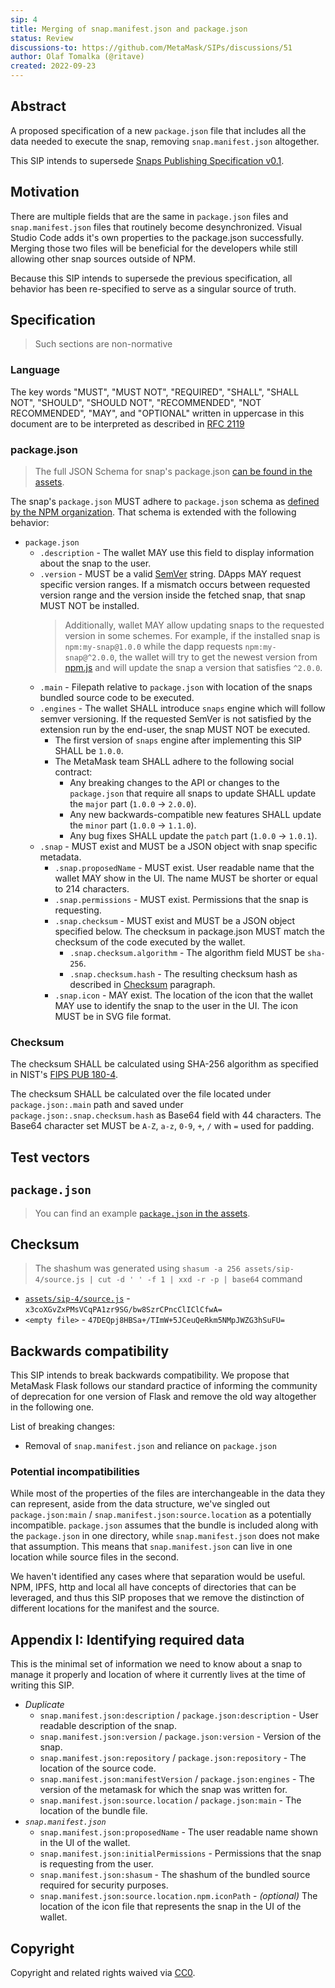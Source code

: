 ```yaml
---
sip: 4
title: Merging of snap.manifest.json and package.json
status: Review
discussions-to: https://github.com/MetaMask/SIPs/discussions/51
author: Olaf Tomalka (@ritave)
created: 2022-09-23
---
```


## Abstract

A proposed specification of a new `package.json` file that includes all the data needed to execute the snap, removing `snap.manifest.json` altogether.

This SIP intends to supersede [Snaps Publishing Specification v0.1](https://github.com/MetaMask/specifications/blob/c226cbaca1deb83d3e85941d06fc7534ff972336/snaps/publishing.md).

## Motivation

There are multiple fields that are the same in `package.json` files and `snap.manifest.json` files that routinely become desynchronized.
Visual Studio Code adds it's own properties to the package.json successfully. Merging those two files will be beneficial for the developers while still allowing other snap sources outside of NPM.

Because this SIP intends to supersede the previous specification, all behavior has been re-specified to serve as a singular source of truth.

## Specification

> Such sections are non-normative

### Language

The key words "MUST", "MUST NOT", "REQUIRED", "SHALL", "SHALL NOT",
"SHOULD", "SHOULD NOT", "RECOMMENDED", "NOT RECOMMENDED", "MAY", and
"OPTIONAL" written in uppercase in this document are to be interpreted as described in [RFC 2119](https://www.ietf.org/rfc/rfc2119.txt)

### package.json

> The full JSON Schema for snap's package.json [can be found in the assets](../assets/sip-4/package.schema.json).

The snap's `package.json` MUST adhere to `package.json` schema as [defined by the NPM organization](https://docs.npmjs.com/cli/v8/configuring-npm/package-json). That schema is extended with the following behavior:

- `package.json`
  - `.description` - The wallet MAY use this field to display information about the snap to the user.
  - `.version` - MUST be a valid [SemVer](https://semver.org/spec/v2.0.0.html) string. DApps MAY request specific version ranges. If a mismatch occurs between requested version range and the version inside the fetched snap, that snap MUST NOT be installed.
    > Additionally, wallet MAY allow updating snaps to the requested version in some schemes.
    > For example, if the installed snap is `npm:my-snap@1.0.0` while the dapp requests `npm:my-snap@^2.0.0`, the wallet will try to get the newest version from [npm.js](https://npmjs.com) and will update the snap a version that satisfies `^2.0.0`.
  - `.main` - Filepath relative to `package.json` with location of the snaps bundled source code to be executed.
  - `.engines` - The wallet SHALL introduce `snaps` engine which will follow semver versioning. If the requested SemVer is not satisfied by the extension run by the end-user, the snap MUST NOT be executed.
    - The first version of `snaps` engine after implementing this SIP SHALL be `1.0.0`.
    - The MetaMask team SHALL adhere to the following social contract:
      - Any breaking changes to the API or changes to the `package.json` that require all snaps to update SHALL update the `major` part (`1.0.0` -> `2.0.0`).
      - Any new backwards-compatible new features SHALL update the `minor` part (`1.0.0` -> `1.1.0`).
      - Any bug fixes SHALL update the `patch` part (`1.0.0` -> `1.0.1`).
  - `.snap` - MUST exist and MUST be a JSON object with snap specific metadata.
    - `.snap.proposedName` - MUST exist. User readable name that the wallet MAY show in the UI. The name MUST be shorter or equal to 214 characters.
    - `.snap.permissions` - MUST exist. Permissions that the snap is requesting.
    - `.snap.checksum` - MUST exist and MUST be a JSON object specified below. The checksum in package.json MUST match the checksum of the code executed by the wallet.
      - `.snap.checksum.algorithm` - The algorithm field MUST be `sha-256`.
      - `.snap.checksum.hash` - The resulting checksum hash as described in [Checksum](#checksum) paragraph.
    - `.snap.icon` - MAY exist. The location of the icon that the wallet MAY use to identify the snap to the user in the UI. The icon MUST be in SVG file format.

### Checksum

The checksum SHALL be calculated using SHA-256 algorithm as specified in NIST's [FIPS PUB 180-4](https://nvlpubs.nist.gov/nistpubs/FIPS/NIST.FIPS.180-4.pdf).

The checksum SHALL be calculated over the file located under `package.json:.main` path and saved under `package.json:.snap.checksum.hash` as Base64 field with 44 characters. The Base64 character set MUST be `A-Z`, `a-z`, `0-9`, `+`, `/` with `=` used for padding.

## Test vectors

## `package.json`

> You can find an example [`package.json` in the assets](../assets/sip-4/package.json).

## Checksum

> The shashum was generated using `shasum -a 256 assets/sip-4/source.js | cut -d ' ' -f 1 | xxd -r -p | base64` command

- [`assets/sip-4/source.js`](../assets/sip-4/source.js) - `x3coXGvZxPMsVCqPA1zr9SG/bw8SzrCPncClIClCfwA=`
- `<empty file>` - `47DEQpj8HBSa+/TImW+5JCeuQeRkm5NMpJWZG3hSuFU=`

## Backwards compatibility

This SIP intends to break backwards compatibility. We propose that MetaMask Flask follows our standard practice of informing the community of deprecation for one version of Flask and remove the old way altogether in the following one.

List of breaking changes:

- Removal of `snap.manifest.json` and reliance on `package.json`

### Potential incompatibilities

While most of the properties of the files are interchangeable in the data they can represent, aside from the data structure, we've singled out `package.json:main` / `snap.manifest.json:source.location` as a potentially incompatible. `package.json` assumes that the bundle is included along with the `package.json` in one directory, while `snap.manifest.json` does not make that assumption. This means that `snap.manifest.json` can live in one location while source files in the second.

We haven't identified any cases where that separation would be useful. NPM, IPFS, http and local all have concepts of directories that can be leveraged, and thus this SIP proposes that we remove the distinction of different locations for the manifest and the source.

## Appendix I: Identifying required data

This is the minimal set of information we need to know about a snap to manage it properly and location of where it currently lives at the time of writing this SIP.

- _Duplicate_
  - `snap.manifest.json:description` / `package.json:description` - User readable description of the snap.
  - `snap.manifest.json:version` / `package.json:version` - Version of the snap.
  - `snap.manifest.json:repository` / `package.json:repository` - The location of the source code.
  - `snap.manifest.json:manifestVersion` / `package.json:engines` - The version of the metamask for which the snap was written for.
  - `snap.manifest.json:source.location` / `package.json:main` - The location of the bundle file.
- _`snap.manifest.json`_
  - `snap.manifest.json:proposedName` - The user readable name shown in the UI of the wallet.
  - `snap.manifest.json:initialPermissions` - Permissions that the snap is requesting from the user.
  - `snap.manifest.json:shasum` - The shashum of the bundled source required for security purposes.
  - `snap.manifest.json:source.location.npm.iconPath` - _(optional)_ The location of the icon file that represents the snap in the UI of the wallet.

## Copyright

Copyright and related rights waived via [CC0](../LICENSE).
